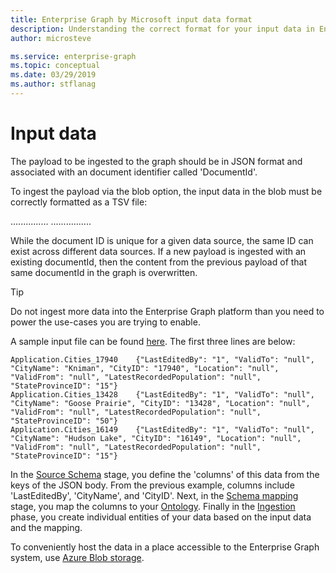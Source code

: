 ```yaml
---
title: Enterprise Graph by Microsoft input data format 
description: Understanding the correct format for your input data in Enterprise Graph by Microsoft
author: microsteve

ms.service: enterprise-graph
ms.topic: conceptual
ms.date: 03/29/2019
ms.author: stflanag
---
```



# Input data
The payload to be ingested to the graph should be in JSON format and associated with an document identifier called 'DocumentId'.

To ingest the payload via the blob option, the input data in the blob must be correctly formatted as a TSV file:

<DocumentId1><tab><Payload of DocumentId1 in Json Format>
<DocumentId2><tab><Payload of DocumentId2 in Json Format>
<DocumentId3><tab><Payload of DocumentId3 in Json Format>
...............
................
 <DocumentIdn><tab><Payload of DocumentIdn in Json Format>
     
While the document ID is unique for a given data source, the same ID can exist across different data sources.
If a new payload is ingested with an existing documentId, then the content from the previous payload of that same documentId in the graph is overwritten.

> [!TIP]
> Do not ingest more data into the Enterprise Graph platform than you need to power the use-cases you are trying to enable. 

A sample input file can be found <a href="https://ekgdemosamples.blob.core.windows.net/ekgdemosamples01/12.1_Ingestion_Application.Cities.tsv">here</a>. The first three lines are below:

```
Application.Cities_17940	{"LastEditedBy": "1", "ValidTo": "null", "CityName": "Kniman", "CityID": "17940", "Location": "null", "ValidFrom": "null", "LatestRecordedPopulation": "null", "StateProvinceID": "15"}
Application.Cities_13428	{"LastEditedBy": "1", "ValidTo": "null", "CityName": "Goose Prairie", "CityID": "13428", "Location": "null", "ValidFrom": "null", "LatestRecordedPopulation": "null", "StateProvinceID": "50"}
Application.Cities_16149	{"LastEditedBy": "1", "ValidTo": "null", "CityName": "Hudson Lake", "CityID": "16149", "Location": "null", "ValidFrom": "null", "LatestRecordedPopulation": "null", "StateProvinceID": "15"}
```

In the [Source Schema](create-source-schema.md) stage, you define the 'columns' of this data from the keys of the JSON body. From the previous example, columns include 'LastEditedBy', 'CityName', and 'CityID'. Next, in the [Schema mapping](schema-map-tutorial.md) stage, you map the columns to your [Ontology](ontology-tutorial.md). Finally in the [Ingestion](ingest-data.md) phase, you create individual entities of your data based on the input data and the mapping.

To conveniently host the data in a place accessible to the Enterprise Graph system, use <a href="https://azure.microsoft.com/en-us/services/storage/blobs/">Azure Blob storage</a>.
